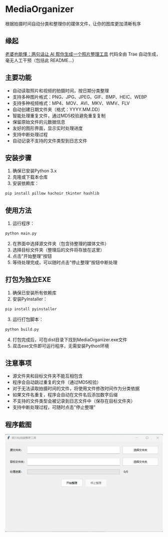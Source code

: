 # MediaOrganizer
根据拍摄时间自动分类和整理你的媒体文件，让你的图库更加清晰有序

## 缘起
[老婆也能懂：两句话让 AI 帮你生成一个照片整理工具](https://mp.weixin.qq.com/s/ddQjaYXB5vlJ4sHqRPcoyw)
代码全由 Trae 自动生成，毫无人工干预（包括此 README...）

## 主要功能
- 自动读取照片和视频的拍摄时间，按日期分类整理
- 支持多种图片格式：PNG、JPG、JPEG、GIF、BMP、HEIC、WEBP
- 支持多种视频格式：MP4、MOV、AVI、MKV、WMV、FLV
- 自动创建日期文件夹（格式：YYYY.MM.DD）
- 智能处理重复文件，通过MD5校验避免重复复制
- 保留原始文件的元数据信息
- 友好的图形界面，显示实时处理进度
- 支持中断处理过程
- 自动记录不支持的文件类型到日志文件

## 安装步骤
1. 确保已安装Python 3.x
2. 克隆或下载本仓库
3. 安装依赖库：
```bash
pip install pillow hachoir tkinter hashlib
```

## 使用方法
1. 运行程序：
```bash
python main.py
```
2. 在界面中选择源文件夹（包含待整理的媒体文件）
3. 选择目标文件夹（整理后的文件将存放在这里）
4. 点击"开始整理"按钮
5. 等待处理完成，可以随时点击"停止整理"按钮中断处理

## 打包为独立EXE
1. 确保已安装所有依赖库
2. 安装PyInstaller：
```bash
pip install pyinstaller
```
3. 运行打包脚本：
```bash
python build.py
```
4. 打包完成后，可在dist目录下找到MediaOrganizer.exe文件
5. 双击exe文件即可运行程序，无需安装Python环境

## 注意事项
- 源文件夹和目标文件夹不能互相包含
- 程序会自动跳过重复的文件（通过MD5校验）
- 对于无法读取拍摄时间的文件，将使用文件修改时间作为分类依据
- 如果文件名重复，程序会自动在文件名后添加数字后缀
- 不支持的文件类型会被记录到日志文件中（保存在目标文件夹）
- 支持中断处理过程，可随时点击"停止整理"

## 程序截图
![程序主界面](images/screenshot.png)
